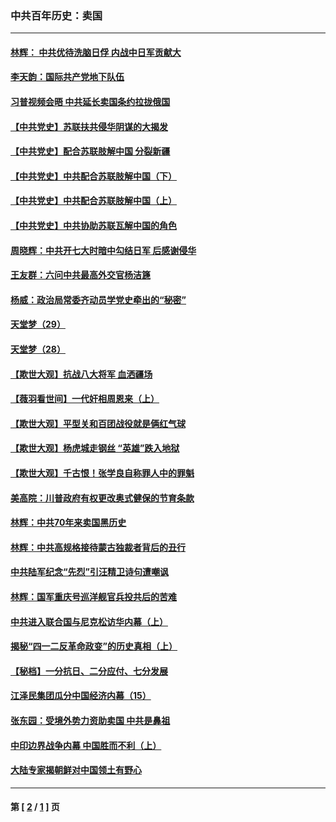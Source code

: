 ### 中共百年历史：卖国
---
#### [林辉： 中共优待洗脑日俘 内战中日军贡献大](../../pages/nf1176117/n13624644.md?08060430) 
#### [李天韵：国际共产党地下队伍](../../pages/nf1176117/n13611808.md?08060430) 
#### [习普视频会晤 中共延长卖国条约拉拢俄国](../../pages/nf1176117/n13060971.md?08060430) 
#### [【中共党史】苏联扶共侵华阴谋的大揭发](../../pages/nf1176117/n13056050.md?08060430) 
#### [【中共党史】配合苏联肢解中国 分裂新疆](../../pages/nf1176117/n13040700.md?08060430) 
#### [【中共党史】中共配合苏联肢解中国（下）](../../pages/nf1176117/n13035660.md?08060430) 
#### [【中共党史】中共配合苏联肢解中国（上）](../../pages/nf1176117/n13030262.md?08060430) 
#### [【中共党史】中共协助苏联瓦解中国的角色](../../pages/nf1176117/n13018109.md?08060430) 
#### [周晓辉：中共开七大时暗中勾结日军 后感谢侵华](../../pages/nf1176117/n12921960.md?08060430) 
#### [王友群：六问中共最高外交官杨洁篪](../../pages/nf1176117/n12836495.md?08060430) 
#### [杨威：政治局常委齐动员学党史牵出的“秘密”](../../pages/nf1176117/n12764642.md?08060430) 
#### [天堂梦（29）](../../pages/nf1176117/n12408465.md?08060430) 
#### [天堂梦（28）](../../pages/nf1176117/n12408309.md?08060430) 
#### [【欺世大观】抗战八大将军 血洒疆场](../../pages/nf1176117/n12357044.md?08060430) 
#### [【薇羽看世间】一代奸相周恩来（上）](../../pages/nf1176117/n12401109.md?08060430) 
#### [【欺世大观】平型关和百团战役就是俩红气球](../../pages/nf1176117/n12359157.md?08060430) 
#### [【欺世大观】杨虎城走钢丝 “英雄”跌入地狱](../../pages/nf1176117/n12358840.md?08060430) 
#### [【欺世大观】千古恨！张学良自称罪人中的罪魁](../../pages/nf1176117/n12358629.md?08060430) 
#### [美高院：川普政府有权更改奥式健保的节育条款](../../pages/nf1176117/n12242171.md?08060430) 
#### [林辉：中共70年来卖国黑历史](../../pages/nf1176117/n11552181.md?08060430) 
#### [林辉：中共高规格接待蒙古独裁者背后的丑行](../../pages/nf1176117/n11225005.md?08060430) 
#### [中共陆军纪念“先烈”引汪精卫诗句遭嘲讽](../../pages/nf1176117/n11153345.md?08060430) 
#### [林辉：国军重庆号巡洋舰官兵投共后的苦难](../../pages/nf1176117/n10997801.md?08060430) 
#### [中共进入联合国与尼克松访华内幕（上）](../../pages/nf1176117/n10138788.md?08060430) 
#### [揭秘“四一二反革命政变”的历史真相（上）](../../pages/nf1176117/n9996650.md?08060430) 
#### [【秘档】一分抗日、二分应付、七分发展](../../pages/nf1176117/n9331484.md?08060430) 
#### [江泽民集团瓜分中国经济内幕（15）](../../pages/nf1176117/n9268584.md?08060430) 
#### [张东园：受境外势力资助卖国 中共是鼻祖](../../pages/nf1176117/n9272480.md?08060430) 
#### [中印边界战争内幕 中国胜而不利（上）](../../pages/nf1176117/n9252458.md?08060430) 
#### [大陆专家揭朝鲜对中国领土有野心](../../pages/nf1176117/n9074056.md?08060430) 

---
#### 第 [ [2](./2.md?08060430) / [1](./1.md?08060430) ] 页
